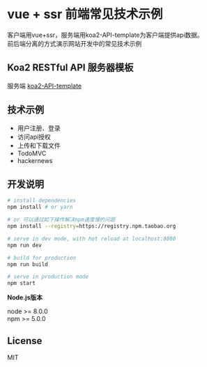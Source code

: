 # vue + ssr 前端常见技术示例
客户端用vue+ssr，服务端用koa2-API-template为客户端提供api数据。  
前后端分离的方式演示网站开发中的常见技术示例

## Koa2 RESTful API 服务器模板
服务端 [koa2-API-template](https://github.com/yzijun/koa2-API-template)  

## 技术示例
- 用户注册、登录
- 访问api授权
- 上传和下载文件
- TodoMVC
- hackernews

## 开发说明

``` bash
# install dependencies
npm install # or yarn

# or 可以通过如下操作解决npm速度慢的问题
npm install --registry=https://registry.npm.taobao.org

# serve in dev mode, with hot reload at localhost:8080
npm run dev

# build for production
npm run build

# serve in production mode
npm start
```

**Node.js版本**

node >= 8.0.0  
npm >= 5.0.0

## License

MIT
